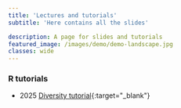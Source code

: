 ```yaml
---
title: 'Lectures and tutorials'
subtitle: 'Here contains all the slides'

description: A page for slides and tutorials
featured_image: /images/demo/demo-landscape.jpg
classes: wide 
---
```




### R tutorials

* 2025 [Diversity tutorial](/exercises/2021_diversityTutorial.html){:target="_blank"}



